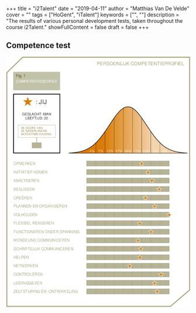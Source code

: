 +++
title = "i2Talent"
date = "2019-04-11"
author = "Matthias Van De Velde"
cover = ""
tags = ["HoGent", "iTalent"]
keywords = ["", ""]
description = "The results of various personal development tests, taken throughout the course i2Talent."
showFullContent = false
draft = false
+++

## Competence test

![yeet](/img/competencetest.png)
